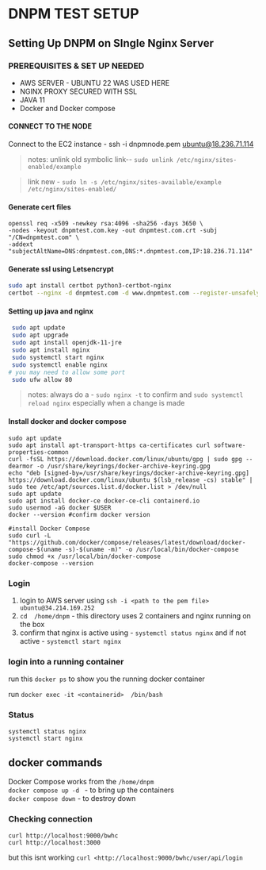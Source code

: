 # DNPM TEST SETUP

## Setting Up DNPM on  SIngle Nginx Server

### PREREQUISITES & SET UP NEEDED
- AWS SERVER - UBUNTU 22 WAS USED HERE
- NGINX PROXY SECURED WITH SSL
- JAVA 11
- Docker  and Docker compose

#### CONNECT TO THE NODE
  Connect to the EC2 instance - ssh -i dnpmnode.pem  ubuntu@18.236.71.114
> notes: unlink old symbolic link--   `sudo unlink /etc/nginx/sites-enabled/example`

> link new - `sudo ln -s /etc/nginx/sites-available/example /etc/nginx/sites-enabled/`



#### Generate cert files
  ```
openssl req -x509 -newkey rsa:4096 -sha256 -days 3650 \
  -nodes -keyout dnpmtest.com.key -out dnpmtest.com.crt -subj "/CN=dnpmtest.com" \
  -addext "subjectAltName=DNS:dnpmtest.com,DNS:*.dnpmtest.com,IP:18.236.71.114"
```

#### Generate ssl using Letsencrypt   

```bash
sudo apt install certbot python3-certbot-nginx
certbot --nginx -d dnpmtest.com -d www.dnpmtest.com --register-unsafely-without-email

``` 

#### Setting up java and nginx
 
 ``` bash
  sudo apt update
  sudo apt upgrade
  sudo apt install openjdk-11-jre
  sudo apt install nginx
  sudo systemctl start nginx
  sudo systemctl enable nginx
# you may need to allow some port
  sudo ufw allow 80

```
> notes: always do a - `sudo nginx -t`  to confirm  and `sudo systemctl reload nginx` especially when a change is made

####  Install docker and docker compose 

```
sudo apt update
sudo apt install apt-transport-https ca-certificates curl software-properties-common
curl -fsSL https://download.docker.com/linux/ubuntu/gpg | sudo gpg --dearmor -o /usr/share/keyrings/docker-archive-keyring.gpg
echo "deb [signed-by=/usr/share/keyrings/docker-archive-keyring.gpg] https://download.docker.com/linux/ubuntu $(lsb_release -cs) stable" | sudo tee /etc/apt/sources.list.d/docker.list > /dev/null
sudo apt update
sudo apt install docker-ce docker-ce-cli containerd.io
sudo usermod -aG docker $USER
docker --version #confirm docker version

#install Docker Compose
sudo curl -L "https://github.com/docker/compose/releases/latest/download/docker-compose-$(uname -s)-$(uname -m)" -o /usr/local/bin/docker-compose
sudo chmod +x /usr/local/bin/docker-compose
docker-compose --version

```


### Login
1. login to AWS server using ` ssh -i <path to the pem file>  ubuntu@34.214.169.252 `
2. `cd  /home/dnpm`  - this directory uses 2 containers and nginx running on the box
3. confirm that nginx is active using  - `systemctl status nginx` and if not active - `systemctl start nginx`


### login into a running container

run this `docker ps` to show you the running docker container

run  `docker exec -it <containerid>  /bin/bash ` 

### Status 
 `systemctl status nginx ` <br>
 `systemctl start nginx`

 ## docker commands 
 Docker Compose works from the `/home/dnpm`<br>
 `docker compose up -d `  - to bring up the containers <br>
 `docker compose down`    - to destroy  down

### Checking connection 
`curl http://localhost:9000/bwhc` <br>
`curl http://localhost:3000` <br>

but this isnt working `curl <http://localhost:9000/bwhc/user/api/login`

